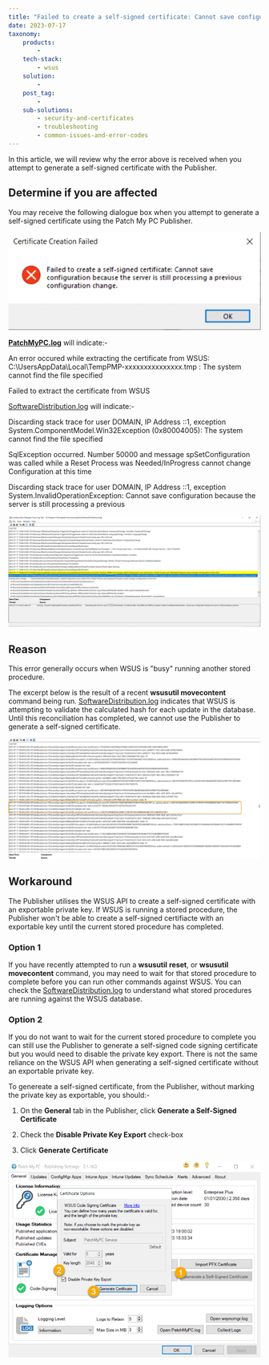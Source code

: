 ```yaml
---
title: "Failed to create a self-signed certificate: Cannot save configuration because the server is still processing a previous configuration change"
date: 2023-07-17
taxonomy:
    products:
        - 
    tech-stack:
        - wsus
    solution:
        - 
    post_tag:
        - 
    sub-solutions:
        - security-and-certificates
        - troubleshooting
        - common-issues-and-error-codes
---
```


In this article, we will review why the error above is received when you attempt to generate a self-signed certificate with the Publisher.

## Determine if you are affected

You may receive the following dialogue box when you attempt to generate a self-signed certificate using the Patch My PC Publisher.

![](../../_images/error-2.png)

**[PatchMyPC.log](https://patchmypc.com/collecting-log-files-for-patch-my-pc-support#publishing-service-logs)** will indicate:-

An error occured while extracting the certificate from WSUS: C:\\UsersAppData\\Local\\TempPMP-xxxxxxxxxxxxxxx.tmp : The system cannot find the file specified

Failed to extract the certificate from WSUS

[SoftwareDistribution.log](https://patchmypc.com/collecting-log-files-for-patch-my-pc-support#publishing-service-logs) will indicate:-

Discarding stack trace for user DOMAIN, IP Address ::1, exception System.ComponentModel.Win32Exception (0x80004005): The system cannot find the file specified

SqlException occurred. Number 50000 and message spSetConfiguration was called while a Reset Process was Needed/InProgress cannot change Configuration at this time

Discarding stack trace for user DOMAIN, IP Address ::1, exception System.InvalidOperationException: Cannot save configuration because the server is still processing a previous

![](../../_images/errorsoftwaredistributionlog.png)

## Reason

This error generally occurs when WSUS is "busy" running another stored procedure.

The excerpt below is the result of a recent **wsusutil movecontent** command being run. [SoftwareDistribution.log](https://patchmypc.com/collecting-log-files-for-patch-my-pc-support#publishing-service-logs) indicates that WSUS is attempting to validate the calculated hash for each update in the database. Until this reconciliation has completed, we cannot use the Publisher to generate a self-signed certificate.

![](../../_images/wsusmovecontent.png)

## Workaround

The Publisher utilises the WSUS API to create a self-signed certificate with an exportable private key. If WSUS is running a stored procedure, the Publisher won't be able to create a self-signed certifiacte with an exportable key until the current stored procedure has completed.

### **Option 1**

If you have recently attempted to run a **wsusutil** **reset**, or **wsusutil movecontent** command, you may need to wait for that stored procedure to complete before you can run other commands against WSUS. You can check the [SoftwareDistribution.log](https://patchmypc.com/collecting-log-files-for-patch-my-pc-support#publishing-service-logs) to understand what stored procedures are running against the WSUS database.

### **Option 2**

If you do not want to wait for the current stored procedure to complete you can still use the Publisher to generate a self-signed code signing certificate but you would need to disable the private key export. There is not the same reliance on the WSUS API when generating a self-signed certificate without an exportable private key.

To genereate a self-signed certificate, from the Publisher, without marking the private key as exportable, you should:-

1. On the **General** tab in the Publisher, click **Generate a Self-Signed Certificate**

3. Check the **Disable Private Key Export** check-box

5. Click **Generate Certificate**

![](../../_images/exportprivatekeydisable.png)
